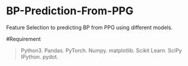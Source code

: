 # BP-Prediction-From-PPG
Feature Selection to predicting BP from PPG using different models. 

#Requirement
> Python3. 
> Pandas. 
> PyTorch. 
> Numpy. 
> matplotlib. 
> Scikit Learn. 
> SciPy  
> IPython. 
> pydot. 
